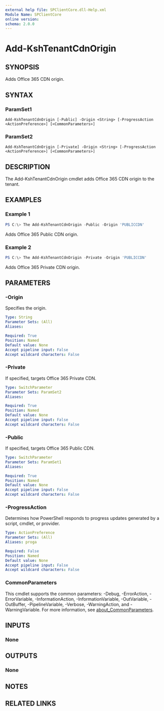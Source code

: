 ```yaml
---
external help file: SPClientCore.dll-Help.xml
Module Name: SPClientCore
online version:
schema: 2.0.0
---
```


# Add-KshTenantCdnOrigin

## SYNOPSIS
Adds Office 365 CDN origin.

## SYNTAX

### ParamSet1
```
Add-KshTenantCdnOrigin [-Public] -Origin <String> [-ProgressAction <ActionPreference>] [<CommonParameters>]
```

### ParamSet2
```
Add-KshTenantCdnOrigin [-Private] -Origin <String> [-ProgressAction <ActionPreference>] [<CommonParameters>]
```

## DESCRIPTION
The Add-KshTenantCdnOrigin cmdlet adds Office 365 CDN origin to the tenant.

## EXAMPLES

### Example 1
```powershell
PS C:\> The Add-KshTenantCdnOrigin -Public -Origin 'PUBLICCDN'
```

Adds Office 365 Public CDN origin.

### Example 2
```powershell
PS C:\> The Add-KshTenantCdnOrigin -Private -Origin 'PUBLICCDN'
```

Adds Office 365 Private CDN origin.

## PARAMETERS

### -Origin
Specifies the origin.

```yaml
Type: String
Parameter Sets: (All)
Aliases:

Required: True
Position: Named
Default value: None
Accept pipeline input: False
Accept wildcard characters: False
```

### -Private
If specified, targets Office 365 Private CDN.

```yaml
Type: SwitchParameter
Parameter Sets: ParamSet2
Aliases:

Required: True
Position: Named
Default value: None
Accept pipeline input: False
Accept wildcard characters: False
```

### -Public
If specified, targets Office 365 Public CDN.

```yaml
Type: SwitchParameter
Parameter Sets: ParamSet1
Aliases:

Required: True
Position: Named
Default value: None
Accept pipeline input: False
Accept wildcard characters: False
```

### -ProgressAction
Determines how PowerShell responds to progress updates generated by a script, cmdlet, or provider.

```yaml
Type: ActionPreference
Parameter Sets: (All)
Aliases: proga

Required: False
Position: Named
Default value: None
Accept pipeline input: False
Accept wildcard characters: False
```

### CommonParameters
This cmdlet supports the common parameters: -Debug, -ErrorAction, -ErrorVariable, -InformationAction, -InformationVariable, -OutVariable, -OutBuffer, -PipelineVariable, -Verbose, -WarningAction, and -WarningVariable. For more information, see [about_CommonParameters](http://go.microsoft.com/fwlink/?LinkID=113216).

## INPUTS

### None

## OUTPUTS

### None

## NOTES

## RELATED LINKS
